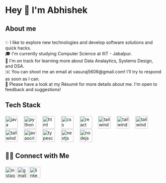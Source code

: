 <h1 align="left">Hey 👋 I'm Abhishek</h1>

###


###

<h2 align="left">About me</h2>

###

<p align="left">
✨  I like to explore new technologies and develop software solutions and quick hacks.<br>
🎓  I'm currently studying Computer Science at IIIT - Jabalpur.<br>
🌱  I'm on track for learning more about Data Analaytics, Systems Design, and DSA.<br>
<!-- ✍️  In my free time, I pursue Music Production and Writing as hobbies/side hustles.<br>
💬  Feel free to reach out to me for pro bono consulting and volunteering, or just for some interesting discussion.<br> -->
✉️  You can shoot me an email at vasuraj5606@gmail.com! I'll try to respond as soon as I can.<br>
📄  Please have a look at my Résumé for more details about me. I'm open to feedback and suggestions!
</p>

###

<h2 align="left">Tech Stack</h2>

###

<div align="left">
  
  <img src="https://cdn.jsdelivr.net/gh/devicons/devicon@latest/icons/java/java-original-wordmark.svg" height="40" alt="java logo" />
   <img width="12" />   
  <img src="https://cdn.jsdelivr.net/gh/devicons/devicon@latest/icons/python/python-original-wordmark.svg" height="40" alt="python logo" />
   <img width="12" />   
  <img src="https://cdn.jsdelivr.net/gh/devicons/devicon@latest/icons/html5/html5-original-wordmark.svg"  height="40" alt="html logo" />
   <img width="12" />   
  <img src="https://cdn.jsdelivr.net/gh/devicons/devicon@latest/icons/css3/css3-original-wordmark.svg" height="40" alt="css logo"/>   
   <img width="12" />   
  <img src="https://cdn.jsdelivr.net/gh/devicons/devicon/icons/react/react-original.svg" height="40" alt="react logo"  />
   <img width="12" />   
  <img src="https://cdn.jsdelivr.net/gh/devicons/devicon@latest/icons/tailwindcss/tailwindcss-original.svg" height="40" alt="tailwind logo" />  
   <img width="12" />   
  <img src="https://cdn.jsdelivr.net/gh/devicons/devicon@latest/icons/mysql/mysql-original-wordmark.svg"  height="40" alt="tailwind logo"/>
   <img width="12" />   
  <img src="https://cdn.jsdelivr.net/gh/devicons/devicon@latest/icons/postgresql/postgresql-original-wordmark.svg" height="40" alt="tailwind logo" />    
   <img width="12" />   
  <img src="https://cdn.jsdelivr.net/gh/devicons/devicon@latest/icons/github/github-original-wordmark.svg" height="40" alt="tailwind logo" /> 
   <img width="12" />   
  <img src="https://cdn.jsdelivr.net/gh/devicons/devicon/icons/javascript/javascript-original.svg" height="40" alt="javascript logo"  />
   <img width="12" />   
  <img src="https://cdn.jsdelivr.net/gh/devicons/devicon/icons/typescript/typescript-original.svg" height="40" alt="typescript logo"  />
   <img width="12" />   
  <img src="https://cdn.jsdelivr.net/gh/devicons/devicon/icons/nextjs/nextjs-original.svg" height="40" alt="nextjs logo"  />
   <img width="12" />   
   <img src="https://cdn.jsdelivr.net/gh/devicons/devicon/icons/nodejs/nodejs-original.svg" height="40" alt="nodejs logo"  />
  <img width="12" />      
 
</div>

###

<h2 align="left">🤝🏻 Connect with Me</h2>

###
<div align="left">
  <img src="https://img.shields.io/static/v1?message=Github&logo=github&label=&color=E4405F&logoColor=white&labelColor=&style=black" height="35" alt="instagram logo"  />
  <img src="https://img.shields.io/static/v1?message=Gmail&logo=gmail&label=&color=D14836&logoColor=white&labelColor=&style=for-the-badge" height="35" alt="gmail logo"  />
  <img src="https://img.shields.io/static/v1?message=LinkedIn&logo=linkedin&label=&color=0077B5&logoColor=white&labelColor=&style=for-the-badge" height="35" alt="linkedin logo"  />
</div>

